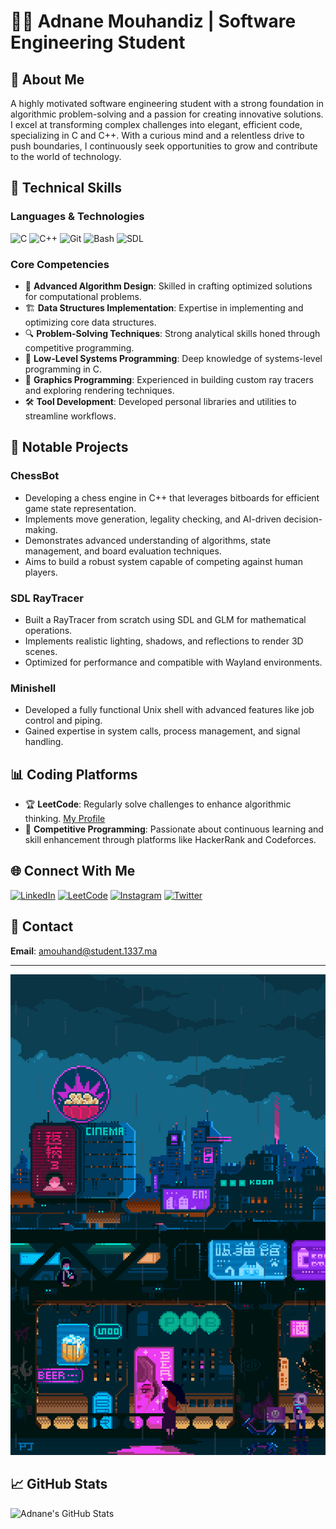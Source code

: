 # 👨‍💻 Adnane Mouhandiz | Software Engineering Student

## 👋 About Me

A highly motivated software engineering student with a strong foundation in algorithmic problem-solving and a passion for creating innovative solutions. I excel at transforming complex challenges into elegant, efficient code, specializing in C and C++. With a curious mind and a relentless drive to push boundaries, I continuously seek opportunities to grow and contribute to the world of technology.

## 🚀 Technical Skills

### Languages & Technologies
![C](https://img.shields.io/badge/C-00599C?style=for-the-badge&logo=c&logoColor=white)
![C++](https://img.shields.io/badge/C++-00599C?style=for-the-badge&logo=cplusplus&logoColor=white)
![Git](https://img.shields.io/badge/Git-F05032?style=for-the-badge&logo=git&logoColor=white)
![Bash](https://img.shields.io/badge/Bash-4EAA25?style=for-the-badge&logo=gnu-bash&logoColor=white)
![SDL](https://img.shields.io/badge/SDL-00599C?style=for-the-badge&logo=SimpleDirectMediaLayer&logoColor=white)

### Core Competencies
- 🧩 **Advanced Algorithm Design**: Skilled in crafting optimized solutions for computational problems.
- 🏗️ **Data Structures Implementation**: Expertise in implementing and optimizing core data structures.
- 🔍 **Problem-Solving Techniques**: Strong analytical skills honed through competitive programming.
- 📐 **Low-Level Systems Programming**: Deep knowledge of systems-level programming in C.
- 🎨 **Graphics Programming**: Experienced in building custom ray tracers and exploring rendering techniques.
- 🛠️ **Tool Development**: Developed personal libraries and utilities to streamline workflows.

## 🌟 Notable Projects

### ChessBot
- Developing a chess engine in C++ that leverages bitboards for efficient game state representation.
- Implements move generation, legality checking, and AI-driven decision-making.
- Demonstrates advanced understanding of algorithms, state management, and board evaluation techniques.
- Aims to build a robust system capable of competing against human players.

### SDL RayTracer
- Built a RayTracer from scratch using SDL and GLM for mathematical operations.
- Implements realistic lighting, shadows, and reflections to render 3D scenes.
- Optimized for performance and compatible with Wayland environments.

### Minishell
- Developed a fully functional Unix shell with advanced features like job control and piping.
- Gained expertise in system calls, process management, and signal handling.

## 📊 Coding Platforms

- 🏆 **LeetCode**: Regularly solve challenges to enhance algorithmic thinking. [My Profile](https://leetcode.com/u/RedLotusIV/)
- 🧠 **Competitive Programming**: Passionate about continuous learning and skill enhancement through platforms like HackerRank and Codeforces.

## 🌐 Connect With Me

[![LinkedIn](https://img.shields.io/badge/LinkedIn-0A66C2?style=for-the-badge&logo=linkedin&logoColor=white)](https://www.linkedin.com/in/adnan-mouhandiz-769033279/)
[![LeetCode](https://img.shields.io/badge/LeetCode-FFA116?style=for-the-badge&logo=leetcode&logoColor=white)](https://leetcode.com/u/RedLotusIV/)
[![Instagram](https://img.shields.io/badge/Instagram-E4405F?style=for-the-badge&logo=instagram&logoColor=white)](https://www.instagram.com/redlotusiv_/)
[![Twitter](https://img.shields.io/badge/Twitter-1DA1F2?style=for-the-badge&logo=twitter&logoColor=white)](https://twitter.com/RedLotusIIV)

## 📧 Contact

**Email**: amouhand@student.1337.ma

---

![Coding GIF](CyberPgif.gif)

## 📈 GitHub Stats

![Adnane's GitHub Stats](https://github-readme-stats.vercel.app/api?username=RedLotusIV&show_icons=true&theme=radical)
